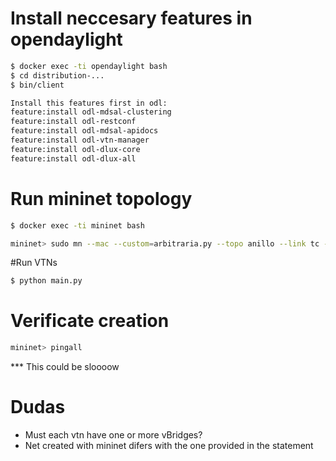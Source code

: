 # Install neccesary features in opendaylight

```bash
$ docker exec -ti opendaylight bash
$ cd distribution-...
$ bin/client

Install this features first in odl:
feature:install odl-mdsal-clustering
feature:install odl-restconf
feature:install odl-mdsal-apidocs
feature:install odl-vtn-manager
feature:install odl-dlux-core
feature:install odl-dlux-all
```

# Run mininet topology 

```bash
$ docker exec -ti mininet bash

mininet> sudo mn --mac --custom=arbitraria.py --topo anillo --link tc --controller remote,ip=172.20.0.2 --switch ovsk
```


#Run VTNs

```bash
$ python main.py
```
# Verificate creation
```bash
mininet> pingall
```
*** This could be sloooow


# Dudas

- Must each vtn have one or more vBridges?
- Net created with mininet difers with the one provided in the statement


